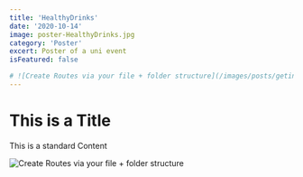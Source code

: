 ```yaml
---
title: 'HealthyDrinks'
date: '2020-10-14'
image: poster-HealthyDrinks.jpg
category: 'Poster'
excert: Poster of a uni event
isFeatured: false

# ![Create Routes via your file + folder structure](/images/posts/geting-started/getting-started-nextjs.png)
---
```

# This is a Title
This is a standard Content

![Create Routes via your file + folder structure](poster-HealthyDrinks.jpg)